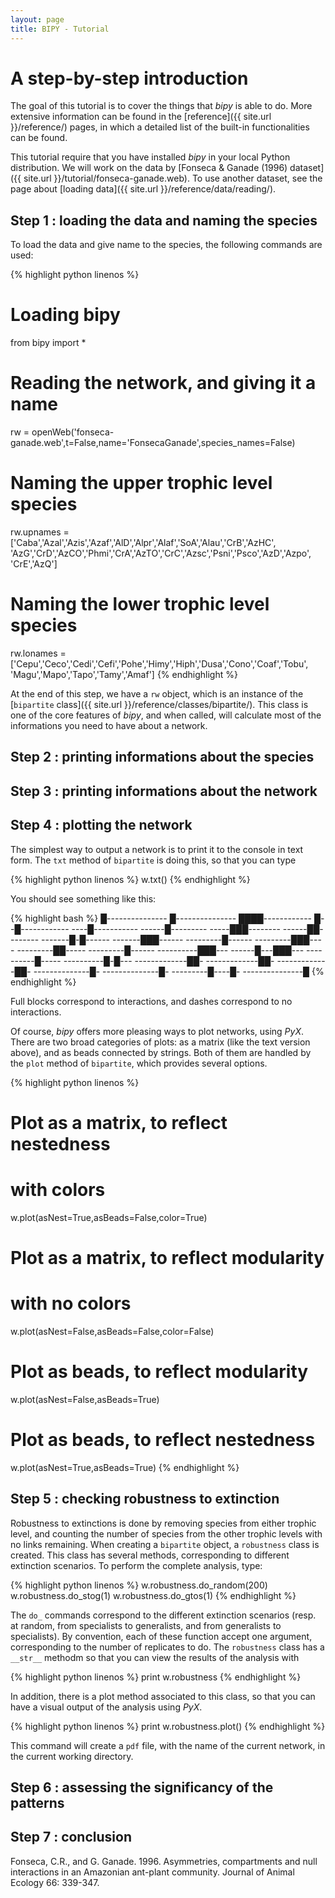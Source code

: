 ```yaml
---
layout: page
title: BIPY - Tutorial
---
```


# A step-by-step introduction

The goal of this tutorial is to cover the things that *bipy* is able to do. More extensive information can be found in the [reference]({{ site.url }}/reference/) pages, in which a detailed list of the built-in functionalities can be found.

This tutorial require that you have installed *bipy* in your local Python distribution. We will work on the data by [Fonseca & Ganade (1996) dataset]({{ site.url }}/tutorial/fonseca-ganade.web). To use another dataset, see the page about [loading data]({{ site.url }}/reference/data/reading/).

## Step 1 : loading the data and naming the species

To load the data and give name to the species, the following commands are used:

{% highlight python linenos %}
# Loading bipy
from bipy import *
# Reading the network, and giving it a name
rw = openWeb('fonseca-ganade.web',t=False,name='FonsecaGanade',species_names=False)
# Naming the upper trophic level species
rw.upnames = ['Caba','Azal','Azis','Azaf','AlD','Alpr','Alaf','SoA','Alau','CrB','AzHC',
'AzG','CrD','AzCO','Phmi','CrA','AzTO','CrC','Azsc','Psni','Psco','AzD','Azpo',
'CrE','AzQ']
# Naming the lower trophic level species
rw.lonames = ['Cepu','Ceco','Cedi','Cefi','Pohe','Himy','Hiph','Dusa','Cono','Coaf','Tobu',
'Magu','Mapo','Tapo','Tamy','Amaf']
{% endhighlight %}

At the end of this step, we have a `rw` object, which is an instance of the [`bipartite` class]({{ site.url }}/reference/classes/bipartite/). This class is one of the core features of *bipy*, and when called, will calculate most of the informations you need to have about a network.

## Step 2 : printing informations about the species

## Step 3 : printing informations about the network

## Step 4 : plotting the network

The simplest way to output a network is to print it to the console in text form. The `txt` method of `bipartite` is doing this, so that you can type

{% highlight python linenos %}
w.txt()
{% endhighlight %}

You should see something like this:

{% highlight bash %}
█---------------
█---------------
████------------
█--█------------
----█-----------
------█---------
-----███--------
------██--------
-------█-█------
-------███------
---------█------
---------███----
---------██-----
---------█------
----------███---
------█---███---
----------█-----
----------█-█---
-------------██-
-------------██-
-------------██-
--------------█-
--------------█-
---------█----█-
---------------█
{% endhighlight %}

Full blocks correspond to interactions, and dashes correspond to no interactions.

Of course, *bipy* offers more pleasing ways to plot networks, using *PyX*. There are two broad categories of plots: as a matrix (like the text version above), and as beads connected by strings. Both of them are handled by the `plot` method of `bipartite`, which provides several options.

{% highlight python linenos %}
# Plot as a matrix, to reflect nestedness
# with colors
w.plot(asNest=True,asBeads=False,color=True)
# Plot as a matrix, to reflect modularity
# with no colors
w.plot(asNest=False,asBeads=False,color=False)
# Plot as beads, to reflect modularity
w.plot(asNest=False,asBeads=True)
# Plot as beads, to reflect nestedness
w.plot(asNest=True,asBeads=True)
{% endhighlight %}

## Step 5 : checking robustness to extinction

Robustness to extinctions is done by removing species from either trophic level, and counting the number of species from the other trophic levels with no links remaining. When creating a `bipartite` object, a `robustness` class is created. This class has several methods, corresponding to different extinction scenarios. To perform the complete analysis, type:

{% highlight python linenos %}
w.robustness.do_random(200)
w.robustness.do_stog(1)
w.robustness.do_gtos(1)
{% endhighlight %}

The `do_` commands correspond to the different extinction scenarios (resp. at random, from specialists to generalists, and from generalists to specialists). By convention, each of these function accept one argument, corresponding to the number of replicates to do. The `robustness` class has a `__str__` methodm so that you can view the results of the analysis with

{% highlight python linenos %}
print w.robustness
{% endhighlight %}

In addition, there is a plot method associated to this class, so that you can have a visual output of the analysis using *PyX*.

{% highlight python linenos %}
print w.robustness.plot()
{% endhighlight %}

This command will create a `pdf` file, with the name of the current network, in the current working directory.

## Step 6 : assessing the significancy of the patterns

## Step 7 : conclusion

<div class='ref'>Fonseca, C.R., and G. Ganade. 1996. Asymmetries, compartments and null interactions in an Amazonian ant-plant community. Journal of Animal Ecology 66: 339-347.</div>